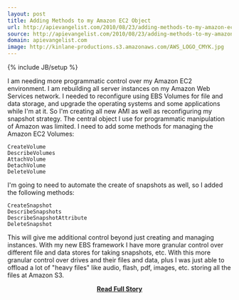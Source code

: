 ```yaml
---
layout: post
title: Adding Methods to my Amazon EC2 Object
url: http://apievangelist.com/2010/08/23/adding-methods-to-my-amazon-ec2-object/
source: http://apievangelist.com/2010/08/23/adding-methods-to-my-amazon-ec2-object/
domain: apievangelist.com
image: http://kinlane-productions.s3.amazonaws.com/AWS_LOGO_CMYK.jpg
---
```

{% include JB/setup %}<p>I am needing more programmatic control over my Amazon EC2 environment. I am rebuilding all server instances on my Amazon Web Services network.
I needed to reconfigure using EBS Volumes for file and data storage, and upgrade the operating systems and some applications while I'm at it.
So I'm creating all new AMI as well as reconfiguring my snapshot strategy. The central object I use for programmatic manipulation of Amazon was limited.
I need to add some methods for managing the Amazon EC2 Volumes:

	CreateVolume
	DescribeVolumes
	AttachVolume
	DetachVolume
	DeleteVolume

I'm going to need to automate the create of snapshots as well, so I added the following methods:

	CreateSnapshot
	DescribeSnapshots
	DescribeSnapshotAttribute
	DeleteSnapshot

This will give me additional control beyond just creating and managing instances. With my new EBS framework I have more granular control over different file and data stores for taking snapshots, etc.
With this more granular control over drives and their files and data, plus I was just able to offload a lot of "heavy files" like audio, flash, pdf, images, etc. storing all the files at Amazon S3.
</p>
<center><p><a href="http://apievangelist.com/2010/08/23/adding-methods-to-my-amazon-ec2-object/" style='padding:25px; font-sze:18px; font-weight: bold;'>Read Full Story</a></p></center>
